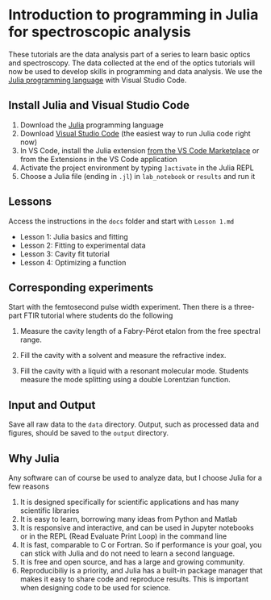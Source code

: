 # Introduction to programming in Julia for spectroscopic analysis

These tutorials are the data analysis part of a series to learn basic optics and spectroscopy.
The data collected at the end of the optics tutorials will now be used
to develop skills in programming and data analysis.
We use the [Julia programming language](https://julialang.org) with Visual Studio Code. 


## Install Julia and Visual Studio Code

1. Download the [Julia](https://julialang.org/downloads/) programming language
2. Download [Visual Studio Code](https://code.visualstudio.com/download) (the easiest way to run Julia code right now)
3. In VS Code, install the Julia extension [from the VS Code Marketplace](https://marketplace.visualstudio.com/items?itemName=julialang.language-julia) or from the Extensions in the VS Code application
4. Activate the project environment by typing `]activate` in the Julia REPL
5. Choose a Julia file (ending in `.jl`) in `lab_notebook` or `results` and run it


## Lessons

Access the instructions in the `docs` folder and start with `Lesson 1.md`

- Lesson 1: Julia basics and fitting
- Lesson 2: Fitting to experimental data
- Lesson 3: Cavity fit tutorial
- Lesson 4: Optimizing a function


## Corresponding experiments

Start with the femtosecond pulse width experiment.
Then there is a three-part FTIR tutorial where students do the following

1. Measure the cavity length of a Fabry-Pérot etalon from the free spectral range.

2. Fill the cavity with a solvent and measure the refractive index.

3. Fill the cavity with a liquid with a resonant molecular mode. Students measure the mode splitting using a double Lorentzian function.


## Input and Output

Save all raw data to the `data` directory.
Output, such as processed data and figures, should be saved to the `output` directory.


## Why Julia

Any software can of course be used to analyze data,
but I choose Julia for a few reasons

1. It is designed specifically for scientific applications and has many scientific libraries
2. It is easy to learn, borrowing many ideas from Python and Matlab
3. It is responsive and interactive, and can be used in Jupyter notebooks or in the REPL (Read Evaluate Print Loop) in the command line
4. It is fast, comparable to C or Fortran. So if performance is your goal, you can stick with Julia and do not need to learn a second language.
5. It is free and open source, and has a large and growing community.
6. Reproducibiliy is a priority, and Julia has a built-in package manager that makes it easy to share code and reproduce results. This is important when designing code to be used for science.
